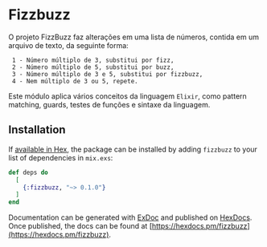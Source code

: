 # Fizzbuzz

O projeto FizzBuzz faz alterações em uma lista de números, contida em um arquivo de texto, da seguinte forma:
```
 1 - Número múltiplo de 3, substitui por fizz,
 2 - Número múltiplo de 5, substitui por buzz,
 3 - Número múltiplo de 3 e 5, substitui por fizzbuzz,
 4 - Nem múltiplo de 3 ou 5, repete.
```

Este módulo aplica vários conceitos da linguagem ```Elixir```, como pattern matching, guards, testes de funções e sintaxe da linguagem.

## Installation

If [available in Hex](https://hex.pm/docs/publish), the package can be installed
by adding `fizzbuzz` to your list of dependencies in `mix.exs`:

```elixir
def deps do
  [
    {:fizzbuzz, "~> 0.1.0"}
  ]
end
```

Documentation can be generated with [ExDoc](https://github.com/elixir-lang/ex_doc)
and published on [HexDocs](https://hexdocs.pm). Once published, the docs can
be found at [https://hexdocs.pm/fizzbuzz](https://hexdocs.pm/fizzbuzz).

